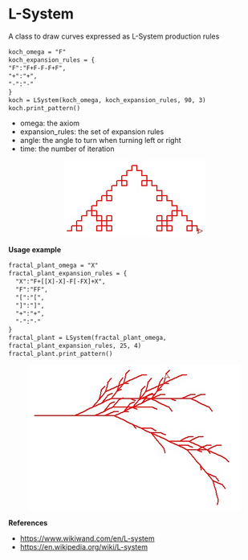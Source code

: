 # L-System

A class to draw curves expressed as L-System production rules

    koch_omega = "F"
    koch_expansion_rules = { 
    "F":"F+F-F-F+F",
    "+":"+",
    "-":"-"
    }
    koch = LSystem(koch_omega, koch_expansion_rules, 90, 3)
    koch.print_pattern()

 - omega: the axiom 
 - expansion_rules: the set of expansion rules 
 - angle: the angle to turn when turning left or right
 - time:  the number of iteration

<p align="center" width="100%">
    <img src="https://github.com/antigones/LSystems/blob/main/imgs/koch.jpg?raw=true" alt="koch curve">
</p>

**Usage example**

    fractal_plant_omega = "X"
    fractal_plant_expansion_rules = {
      "X":"F+[[X]-X]-F[-FX]+X",
      "F":"FF",
      "[":"[",
      "]":"]",
      "+":"+",
      "-":"-"
    }
    fractal_plant = LSystem(fractal_plant_omega, fractal_plant_expansion_rules, 25, 4)
    fractal_plant.print_pattern()
    
<p align="center" width="100%">
    <img src="https://github.com/antigones/LSystems/blob/main/imgs/plant.jpg?raw=true" alt="generated plant">
</p>

**References**

- https://www.wikiwand.com/en/L-system
- https://en.wikipedia.org/wiki/L-system
